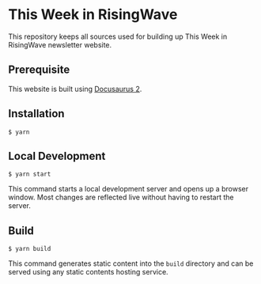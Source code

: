 # This Week in RisingWave

This repository keeps all sources used for building up This Week in RisingWave newsletter website.

## Prerequisite

This website is built using [Docusaurus 2](https://docusaurus.io/).

## Installation

```
$ yarn
```

## Local Development

```
$ yarn start
```

This command starts a local development server and opens up a browser window. Most changes are reflected live without having to restart the server.

## Build

```
$ yarn build
```

This command generates static content into the `build` directory and can be served using any static contents hosting service.

